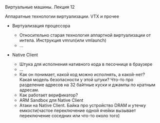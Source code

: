 Виртуальные машины. Лекция 12

Аппаратные технологии виртуализации. VTX и прочее

- Виртуализация процессора
    - Относительно старая технология аппартной виртуализации от интела. Инструкция vmrun(или vmlaunch)
    - ...

- Native Client
    - Штука для исполнения нативного кода в песочнице в браузере
    - ...
    - Как он понимает, какой код можно исполнять, а какой-нет? Какая модель безопасности у этой штуки? Что-то про разделение адресов на 32 байтные куски и джампы по кратным адресам.
    - Как работает верификатор?
    - ARM Sandbox для Native Client
    - Атаки на Native Client. Байка про устройство DRAM и утечку емкости(частое переключение одной ячейки вызывает переключение соседних или что-то около того)
